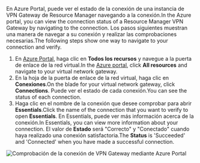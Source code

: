 <span data-ttu-id="9dbb7-101">En Azure Portal, puede ver el estado de la conexión de una instancia de VPN Gateway de Resource Manager navegando a la conexión.</span><span class="sxs-lookup"><span data-stu-id="9dbb7-101">In the Azure portal, you can view the connection status of a Resource Manager VPN Gateway by navigating to the connection.</span></span> <span data-ttu-id="9dbb7-102">Los pasos siguientes muestran una manera de navegar a su conexión y realizar las comprobaciones necesarias.</span><span class="sxs-lookup"><span data-stu-id="9dbb7-102">The following steps show one way to navigate to your connection and verify.</span></span>

1. <span data-ttu-id="9dbb7-103">En [Azure Portal](http://portal.azure.com), haga clic en **Todos los recursos** y navegue a la puerta de enlace de la red virtual.</span><span class="sxs-lookup"><span data-stu-id="9dbb7-103">In the [Azure portal](http://portal.azure.com), click **All resources** and navigate to your virtual network gateway.</span></span>
2. <span data-ttu-id="9dbb7-104">En la hoja de la puerta de enlace de la red virtual, haga clic en **Conexiones**.</span><span class="sxs-lookup"><span data-stu-id="9dbb7-104">On the blade for your virtual network gateway, click **Connections**.</span></span> <span data-ttu-id="9dbb7-105">Puede ver el estado de cada conexión.</span><span class="sxs-lookup"><span data-stu-id="9dbb7-105">You can see the status of each connection.</span></span>
3. <span data-ttu-id="9dbb7-106">Haga clic en el nombre de la conexión que desee comprobar para abrir **Essentials**.</span><span class="sxs-lookup"><span data-stu-id="9dbb7-106">Click the name of the connection that you want to verify to open **Essentials**.</span></span> <span data-ttu-id="9dbb7-107">En Essentials, puede ver más información acerca de la conexión.</span><span class="sxs-lookup"><span data-stu-id="9dbb7-107">In Essentials, you can view more information about your connection.</span></span> <span data-ttu-id="9dbb7-108">El valor de **Estado** será "Correcto" y "Conectado" cuando haya realizado una conexión satisfactoria.</span><span class="sxs-lookup"><span data-stu-id="9dbb7-108">The **Status** is 'Succeeded' and 'Connected' when you have made a successful connection.</span></span>

  ![Comprobación de la conexión de VPN Gateway mediante Azure Portal](./media/vpn-gateway-verify-connection-portal-rm-include/connectionsucceeded.png)